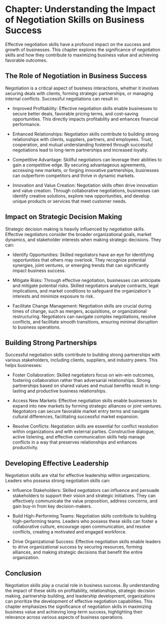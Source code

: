 Chapter: Understanding the Impact of Negotiation Skills on Business Success
===========================================================================

Effective negotiation skills have a profound impact on the success and growth of businesses. This chapter explores the significance of negotiation skills and how they contribute to maximizing business value and achieving favorable outcomes.

The Role of Negotiation in Business Success
-------------------------------------------

Negotiation is a critical aspect of business interactions, whether it involves securing deals with clients, forming strategic partnerships, or managing internal conflicts. Successful negotiations can result in:

* Improved Profitability: Effective negotiation skills enable businesses to secure better deals, favorable pricing terms, and cost-saving opportunities. This directly impacts profitability and enhances financial performance.

* Enhanced Relationships: Negotiation skills contribute to building strong relationships with clients, suppliers, partners, and employees. Trust, cooperation, and mutual understanding fostered through successful negotiations lead to long-term partnerships and increased loyalty.

* Competitive Advantage: Skillful negotiators can leverage their abilities to gain a competitive edge. By securing advantageous agreements, accessing new markets, or forging innovative partnerships, businesses can outperform competitors and thrive in dynamic markets.

* Innovation and Value Creation: Negotiation skills often drive innovation and value creation. Through collaborative negotiations, businesses can identify creative solutions, explore new opportunities, and develop unique products or services that meet customer needs.

Impact on Strategic Decision Making
-----------------------------------

Strategic decision making is heavily influenced by negotiation skills. Effective negotiators consider the broader organizational goals, market dynamics, and stakeholder interests when making strategic decisions. They can:

* Identify Opportunities: Skilled negotiators have an eye for identifying opportunities that others may overlook. They recognize potential synergies, joint ventures, or emerging trends that can significantly impact business success.

* Mitigate Risks: Through effective negotiation, businesses can anticipate and mitigate potential risks. Skilled negotiators analyze contracts, legal implications, and market conditions to safeguard the organization's interests and minimize exposure to risk.

* Facilitate Change Management: Negotiation skills are crucial during times of change, such as mergers, acquisitions, or organizational restructuring. Negotiators can navigate complex negotiations, resolve conflicts, and facilitate smooth transitions, ensuring minimal disruption to business operations.

Building Strong Partnerships
----------------------------

Successful negotiation skills contribute to building strong partnerships with various stakeholders, including clients, suppliers, and industry peers. This helps businesses:

* Foster Collaboration: Skilled negotiators focus on win-win outcomes, fostering collaboration rather than adversarial relationships. Strong partnerships based on shared values and mutual benefits result in long-lasting and productive business relationships.

* Access New Markets: Effective negotiation skills enable businesses to expand into new markets by forming strategic alliances or joint ventures. Negotiators can secure favorable market entry terms and navigate cultural differences, facilitating successful market expansion.

* Resolve Conflicts: Negotiation skills are essential for conflict resolution within organizations and with external parties. Constructive dialogue, active listening, and effective communication skills help manage conflicts in a way that preserves relationships and enhances productivity.

Developing Effective Leadership
-------------------------------

Negotiation skills are vital for effective leadership within organizations. Leaders who possess strong negotiation skills can:

* Influence Stakeholders: Skilled negotiators can influence and persuade stakeholders to support their vision and strategic initiatives. They can effectively communicate the value proposition, address concerns, and gain buy-in from key decision-makers.

* Build High-Performing Teams: Negotiation skills contribute to building high-performing teams. Leaders who possess these skills can foster a collaborative culture, encourage open communication, and resolve conflicts, creating a motivated and engaged workforce.

* Drive Organizational Success: Effective negotiation skills enable leaders to drive organizational success by securing resources, forming alliances, and making strategic decisions that benefit the entire organization.

Conclusion
----------

Negotiation skills play a crucial role in business success. By understanding the impact of these skills on profitability, relationships, strategic decision making, partnership building, and leadership development, organizations can prioritize the development of effective negotiation capabilities. This chapter emphasizes the significance of negotiation skills in maximizing business value and achieving long-term success, highlighting their relevance across various aspects of business operations.
